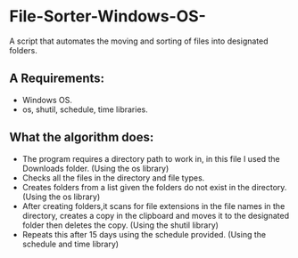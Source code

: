 # File-Sorter-Windows-OS-
A script that automates the moving and sorting of files into designated folders.

## A Requirements:
- Windows OS.
- os, shutil, schedule, time libraries.

## What the algorithm does:
- The program requires a directory path to work in, in this file I used the Downloads folder. (Using the os library)
- Checks all the files in the directory and file types.
- Creates folders from a list given the folders do not exist in the directory. (Using the os library)
- After creating folders,it scans for file extensions in the file names in the directory, creates a copy in the clipboard and moves it to the designated folder then deletes the copy. (Using the shutil library)
- Repeats this after 15 days using the schedule provided. (Using the schedule and time library)




